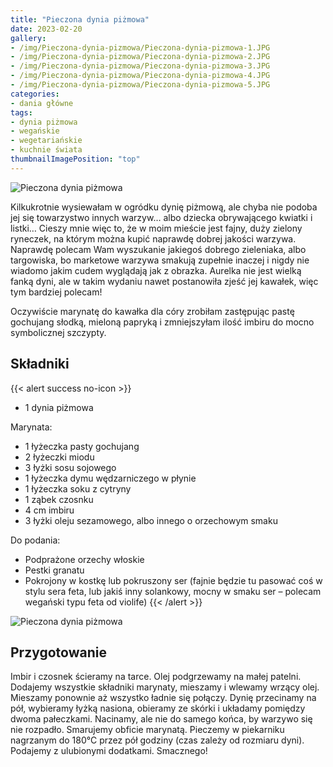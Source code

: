 ```yaml
---
title: "Pieczona dynia piżmowa"
date: 2023-02-20
gallery:
- /img/Pieczona-dynia-pizmowa/Pieczona-dynia-pizmowa-1.JPG 
- /img/Pieczona-dynia-pizmowa/Pieczona-dynia-pizmowa-2.JPG 
- /img/Pieczona-dynia-pizmowa/Pieczona-dynia-pizmowa-3.JPG 
- /img/Pieczona-dynia-pizmowa/Pieczona-dynia-pizmowa-4.JPG 
- /img/Pieczona-dynia-pizmowa/Pieczona-dynia-pizmowa-5.JPG 
categories:
- dania główne
tags:
- dynia piżmowa
- wegańskie
- wegetariańskie
- kuchnie świata
thumbnailImagePosition: "top"
---
```

![Pieczona dynia piżmowa](/img/Pieczona-dynia-pizmowa/Pieczona-dynia-pizmowa-5.JPG)

Kilkukrotnie wysiewałam w ogródku dynię piżmową, ale chyba nie podoba jej się towarzystwo innych warzyw… albo dziecka obrywającego kwiatki i listki… Cieszy mnie więc to, że w moim mieście jest fajny, duży zielony ryneczek, na którym można kupić naprawdę dobrej jakości warzywa. Naprawdę polecam Wam wyszukanie jakiegoś dobrego zieleniaka, albo targowiska, bo marketowe warzywa smakują zupełnie inaczej i nigdy nie wiadomo jakim cudem wyglądają jak z obrazka. Aurelka nie jest wielką fanką dyni, ale w takim wydaniu nawet postanowiła zjeść jej kawałek, więc tym bardziej polecam! 
<!--more-->
Oczywiście marynatę do kawałka dla córy zrobiłam zastępując pastę gochujang słodką, mieloną papryką i zmniejszyłam ilość imbiru do mocno symbolicznej szczypty.
## Składniki
{{< alert success no-icon >}}
- 1 dynia piżmowa

Marynata:
- 1 łyżeczka pasty gochujang
- 2 łyżeczki miodu
- 3 łyżki sosu sojowego
- 1 łyżeczka dymu wędzarniczego w płynie
- 1 łyżeczka soku z cytryny
- 1 ząbek czosnku
- 4 cm imbiru
- 3 łyżki oleju sezamowego, albo innego o orzechowym smaku

Do podania:
- Podprażone orzechy włoskie
- Pestki granatu
- Pokrojony w kostkę lub pokruszony ser (fajnie będzie tu pasować coś w stylu sera feta, lub jakiś inny solankowy, mocny w smaku ser – polecam wegański typu feta od violife)
{{< /alert >}}

![Pieczona dynia piżmowa](/img/Pieczona-dynia-pizmowa/Pieczona-dynia-pizmowa-1.JPG)
## Przygotowanie
Imbir i czosnek ścieramy na tarce.
Olej podgrzewamy na małej patelni.
Dodajemy wszystkie składniki marynaty, mieszamy i wlewamy wrzący olej. Mieszamy ponownie aż wszystko ładnie się połączy.
Dynię przecinamy na pół, wybieramy łyżką nasiona, obieramy ze skórki i układamy pomiędzy dwoma pałeczkami. Nacinamy, ale nie do samego końca, by warzywo się nie rozpadło. Smarujemy obficie marynatą. Pieczemy w piekarniku nagrzanym do 180°C przez pół godziny (czas zależy od rozmiaru dyni).
Podajemy z ulubionymi dodatkami. Smacznego!

